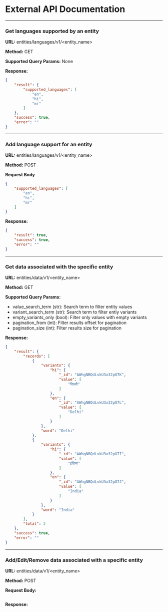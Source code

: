 External API Documentation
=================

***

### Get languages supported by an entity ###


**URL:** entities/languages/v1/<entity_name>

**Method:** GET

**Supported Query Params:**
None

**Response:**
```json
{
    "result": {
        "supported_languages": [
            "en",
            "hi",
            "mr"
        ]
    },
    "success": true,
    "error": ""
}
```

***
### Add language support for an entity ###

**URL:** entities/languages/v1/<entity_name>

**Method:** POST

**Request Body**
```json
{
    "supported_languages": [
        "en",
        "hi",
        "mr"
    ]
}
```
**Response:**
```json
{
    "result": true,
    "success": true,
    "error": ""
}
```

***
### Get data associated with the specific entity ###

**URL:** entities/data/v1/<entity_name>

**Method:** GET

**Supported Query Params:**

- value_search_term (str): Search term to filter entity values
- variant_search_term (str): Search term to filter entiy variants
- empty_variants_only (bool): Filter only values with empty variants
- pagination_from (int): Filter results offset for pagination
- pagination_size (int): Filter results size for pagination

**Response:**
```json
{
    "result": {
        "records": [
            {
                "variants": {
                    "hi": {
                        "_id": "AWhgNBQdLvkU3x32pO7K",
                        "value": [
                            "दिल्ली"
                        ]
                    },
                    "en": {
                        "_id": "AWhgNBQdLvkU3x32pO7L",
                        "value": [
                            "Delhi"
                        ]
                    }
                },
                "word": "Delhi"
            },
            {
                "variants": {
                    "hi": {
                        "_id": "AWhgNBQdLvkU3x32pO7I",
                        "value": [
                            "इंडिया"
                        ]
                    },
                    "en": {
                        "_id": "AWhgNBQdLvkU3x32pO7J",
                        "value": [
                            "India"
                        ]
                    }
                },
                "word": "India"
            }
        ],
        "total": 2
    },
    "success": true,
    "error": ""
}
```

***
### Add/Edit/Remove data associated with a specific entity ###

**URL:** entities/data/v1/<entity_name>

**Method:** POST

**Request Body:**
```json
```
**Response:**
```json
```
